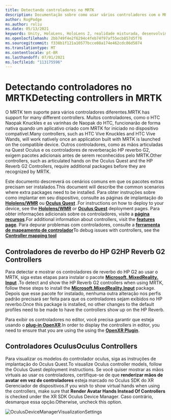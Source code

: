 ```yaml
---
title: Detectando controladores no MRTK
description: Documentação sobre como usar vários controladores com o MRTK
author: RogPodge
ms.author: roliu
ms.date: 05/13/2021
keywords: Unity, HoloLens, HoloLens 2, realidade misturada, desenvolvimento, MRTK, controladores, HP reverbo, Oculus, HTC naopak, mãos
ms.openlocfilehash: 2bb749f4e2f6294c4feb74f97af55ecb857d5f76
ms.sourcegitcommit: f338b1f121a10577bcce08a174e462cdc86d5874
ms.translationtype: MT
ms.contentlocale: pt-BR
ms.lasthandoff: 07/01/2021
ms.locfileid: "113175596"
---
```

# <a name="detecting-controllers-in-mrtk"></a><span data-ttu-id="122a7-104">Detectando controladores no MRTK</span><span class="sxs-lookup"><span data-stu-id="122a7-104">Detecting controllers in MRTK</span></span>

<span data-ttu-id="122a7-105">O MRTK tem suporte para vários controladores diferentes.</span><span class="sxs-lookup"><span data-stu-id="122a7-105">MRTK has support for many different controllers.</span></span> <span data-ttu-id="122a7-106">Muitos controladores, como o HTC Naopak Knuckles e as varinhas de Naopak do HTC, funcionarão de forma nativa quando um aplicativo criado com MRTK for iniciado no dispositivo compatível.</span><span class="sxs-lookup"><span data-stu-id="122a7-106">Many controllers, such as HTC Vive Knuckles and HTC Vive Wands, will work natively once an application built with MRTK is launched on the compatible device.</span></span> <span data-ttu-id="122a7-107">Outros controladores, como as mãos articuladas na Quest Oculus e os controladores de reverberação HP reverbo G2, exigem pacotes adicionais antes de serem reconhecidos pelo MRTK.</span><span class="sxs-lookup"><span data-stu-id="122a7-107">Other controllers, such as articulated hands on the Oculus Quest and the HP Reverb G2 Controllers, require additional packages before they are recognized by MRTK.</span></span>

<span data-ttu-id="122a7-108">Este documento descreverá os cenários comuns em que os pacotes extras precisam ser instalados.</span><span class="sxs-lookup"><span data-stu-id="122a7-108">This document will describe the common scenarios where extra packages need to be installed.</span></span> <span data-ttu-id="122a7-109">Para obter instruções sobre como implantar em seu dispositivo, consulte as páginas de implantação do [**Hololens/WMR**](./wmr-mrtk.md) ou [**Oculus Quest**](/windows/mixed-reality/mrtk-unity/supported-devices/oclus-quest-mrtk) .</span><span class="sxs-lookup"><span data-stu-id="122a7-109">For instructions on how to deploy to your device, see the [**Hololens/WMR**](./wmr-mrtk.md) or [**Oculus Quest**](/windows/mixed-reality/mrtk-unity/supported-devices/oclus-quest-mrtk) deployment pages.</span></span> <span data-ttu-id="122a7-110">Para obter informações adicionais sobre os controladores, visite a [**página recursos**](../features/input/controllers.md).</span><span class="sxs-lookup"><span data-stu-id="122a7-110">For additional information about controllers, visit the [**features page**](../features/input/controllers.md).</span></span> <span data-ttu-id="122a7-111">Para depurar problemas com controladores, consulte a [ **ferramenta de mapeamento de controlador**](../features/tools/controller-mapping-tool.md)</span><span class="sxs-lookup"><span data-stu-id="122a7-111">To debug issues with controllers, see the [**Controller mapping tool**](../features/tools/controller-mapping-tool.md)</span></span>

## <a name="hp-reverb-g2-controllers"></a><span data-ttu-id="122a7-112">Controladores de reverbo do HP G2</span><span class="sxs-lookup"><span data-stu-id="122a7-112">HP Reverb G2 Controllers</span></span>

<span data-ttu-id="122a7-113">Para detectar e mostrar os controladores de reverbo do HP G2 ao usar o MRTK, siga estas etapas para instalar o pacote [**Microsoft. MixedReality. Input**](/windows/mixed-reality/develop/unity/unity-reverb-g2-controllers#installing-microsoftmixedrealityinput-with-the-mixed-reality-feature-tool) .</span><span class="sxs-lookup"><span data-stu-id="122a7-113">To detect and show the HP Reverb G2 controllers when using MRTK, follow these steps to install the [**Microsoft.MixedReality.Input**](/windows/mixed-reality/develop/unity/unity-reverb-g2-controllers#installing-microsoftmixedrealityinput-with-the-mixed-reality-feature-tool) package.</span></span> <span data-ttu-id="122a7-114">Depois que esse pacote for instalado, nenhuma outra alteração nos perfis padrão precisará ser feita para que os controladores sejam exibidos no HP reverbo.</span><span class="sxs-lookup"><span data-stu-id="122a7-114">Once this package is installed, no other changes to the default profiles need to be made to have the controllers show up on the HP Reverb.</span></span> 

<span data-ttu-id="122a7-115">Para exibir os controladores no editor, você precisa garantir que esteja usando o [**plug-in OpenXR**](/windows/mixed-reality/develop/unity/openxr-getting-started).</span><span class="sxs-lookup"><span data-stu-id="122a7-115">In order to display the controllers in editor, you need to ensure that you are using the using the [**OpenXR Plugin**](/windows/mixed-reality/develop/unity/openxr-getting-started).</span></span>

## <a name="oculus-controllers"></a><span data-ttu-id="122a7-116">Controladores Oculus</span><span class="sxs-lookup"><span data-stu-id="122a7-116">Oculus Controllers</span></span> 

<span data-ttu-id="122a7-117">Para visualizar os modelos do controlador oculus, siga as instruções de implantação do Oculus Quest.</span><span class="sxs-lookup"><span data-stu-id="122a7-117">To visualize Oculus controller models, follow the Oculus Quest deployment instructions.</span></span> <span data-ttu-id="122a7-118">Se você quiser mostrar as mãos virtuais ao usar os controladores, certifique-se de que **renderizar mãos de avatar em vez de controladores** esteja marcado no Oculus SDK do XR Gerenciador de dispositivos.</span><span class="sxs-lookup"><span data-stu-id="122a7-118">If you wish to show virtual hands when using the controllers, make sure that **Render Avatar Hands Instead Of Controllers** is checked under the XR SDK Oculus Device Manager.</span></span> <span data-ttu-id="122a7-119">Caso contrário, desmarque essa opção.</span><span class="sxs-lookup"><span data-stu-id="122a7-119">Otherwise, uncheck this option.</span></span>

![OculusDeviceManagerVisualizationSettings](../images/cross-platform/oculus-quest/OculusDeviceManager.png)
